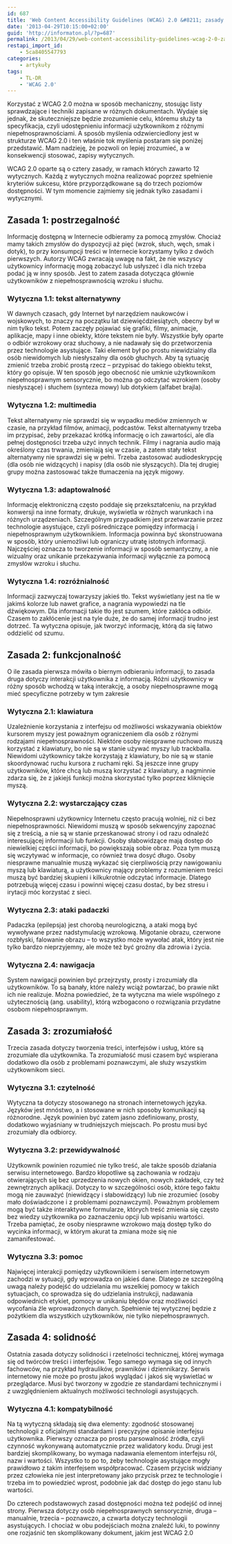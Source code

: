 ```yaml
---
id: 687
title: 'Web Content Accessibility Guidelines (WCAG) 2.0 &#8211; zasady i wytyczne nieco inaczej'
date: '2013-04-29T10:15:00+02:00'
guid: 'http://informaton.pl/?p=687'
permalink: /2013/04/29/web-content-accessibility-guidelines-wcag-2-0-zasady-i-wytyczne-nieco-inaczej/
restapi_import_id:
    - 5ca8405547793
categories:
    - artykuły
tags:
    - TL-DR
    - 'WCAG 2.0'
---
```


Korzystać z WCAG 2.0 można w sposób mechaniczny, stosując listy sprawdzające i techniki zapisane w różnych dokumentach. Wydaje się jednak, że skuteczniejsze będzie zrozumienie celu, któremu służy ta specyfikacja, czyli udostępnieniu informacji użytkownikom z różnymi niepełnosprawnościami. A sposób myślenia odzwierciedlony jest w strukturze WCAG 2.0 i ten właśnie tok myślenia postaram się poniżej przedstawić. Mam nadzieję, że pozwoli on lepiej zrozumieć, a w konsekwencji stosować, zapisy wytycznych.

WCAG 2.0 oparte są o cztery zasady, w ramach których zawarto 12 wytycznych. Każdą z wytycznych można realizować poprzez spełnienie kryteriów sukcesu, które przyporządkowane są do trzech poziomów dostępności. W tym momencie zajmiemy się jednak tylko zasadami i wytycznymi.

## Zasada 1: postrzegalność

Informację dostępną w Internecie odbieramy za pomocą zmysłów. Chociaż mamy takich zmysłów do dyspozycji aż pięć (wzrok, słuch, węch, smak i dotyk), to przy konsumpcji treści w Internecie korzystamy tylko z dwóch pierwszych. Autorzy WCAG zwracają uwagę na fakt, że nie wszyscy użytkownicy informację mogą zobaczyć lub usłyszeć i dla nich trzeba podać ją w inny sposób. Jest to zatem zasada dotycząca głównie użytkowników z niepełnosprawnością wzroku i słuchu.

### Wytyczna 1.1: tekst alternatywny

W dawnych czasach, gdy Internet był narzędziem naukowców i wojskowych, to znaczy na początku lat dziewięćdziesiątych, obecny był w nim tylko tekst. Potem zaczęły pojawiać się grafiki, filmy, animacje, aplikacje, mapy i inne obiekty, które tekstem nie były. Wszystkie były oparte o odbiór wzrokowy oraz słuchowy, a nie nadawały się do przetworzenia przez technologie asystujące. Taki element był po prostu niewidzialny dla osób niewidomych lub niesłyszalny dla osób głuchych. Aby tą sytuację zmienić trzeba zrobić prostą rzecz – przypisać do takiego obiektu tekst, który go opisuje. W ten sposób jego obecność nie umknie użytkownikom niepełnosprawnym sensorycznie, bo można go odczytać wzrokiem (osoby niesłyszące) i słuchem (synteza mowy) lub dotykiem (alfabet brajla).

### Wytyczna 1.2: multimedia

Tekst alternatywny nie sprawdzi się w wypadku mediów zmiennych w czasie, na przykład filmów, animacji, podcastów. Tekst alternatywny trzeba im przypisać, żeby przekazać krótką informację o ich zawartości, ale dla pełnej dostępności trzeba użyć innych technik. Filmy i nagrania audio mają określony czas trwania, zmieniają się w czasie, a zatem stały tekst alternatywny nie sprawdzi się w pełni. Trzeba zastosować audiodeskrypcję (dla osób nie widzących) i napisy (dla osób nie słyszących). Dla tej drugiej grupy można zastosować także tłumaczenia na język migowy.

### Wytyczna 1.3: adaptowalność

Informację elektroniczną często poddaje się przekształceniu, na przykład konwersji na inne formaty, drukuje, wyświetla w różnych warunkach i na różnych urządzeniach. Szczególnym przypadkiem jest przetwarzanie przez technologie asystujące, czyli pośredniczące pomiędzy informacją i niepełnosprawnym użytkownikiem. Informacja powinna być skonstruowana w sposób, który uniemożliwi lub ograniczy utratę istotnych informacji. Najczęściej oznacza to tworzenie informacji w sposób semantyczny, a nie wizualny oraz unikanie przekazywania informacji wyłącznie za pomocą zmysłów wzroku i słuchu.

### Wytyczna 1.4: rozróżnialność

Informacji zazwyczaj towarzyszy jakieś tło. Tekst wyświetlany jest na tle w jakimś kolorze lub nawet grafice, a nagrania wypowiedzi na tle dźwiękowym. Dla informacji takie tło jest szumem, które zakłóca odbiór. Czasem to zakłócenie jest na tyle duże, że do samej informacji trudno jest dotrzeć. Ta wytyczna opisuje, jak tworzyć informację, którą da się łatwo oddzielić od szumu.

## Zasada 2: funkcjonalność

O ile zasada pierwsza mówiła o biernym odbieraniu informacji, to zasada druga dotyczy interakcji użytkownika z informacją. Różni użytkownicy w różny sposób wchodzą w taką interakcję, a osoby niepełnosprawne mogą mieć specyficzne potrzeby w tym zakresie

### Wytyczna 2.1: klawiatura

Uzależnienie korzystania z interfejsu od możliwości wskazywania obiektów kursorem myszy jest poważnym ograniczeniem dla osób z różnymi rodzajami niepełnosprawności. Niektóre osoby niesprawne ruchowo muszą korzystać z klawiatury, bo nie są w stanie używać myszy lub trackballa. Niewidomi użytkownicy także korzystają z klawiatury, bo nie są w stanie skoordynować ruchu kursora z ruchami ręki. Są jeszcze inne grupy użytkowników, które chcą lub muszą korzystać z klawiatury, a nagminnie zdarza się, że z jakiejś funkcji można skorzystać tylko poprzez kliknięcie myszą.

### Wytyczna 2.2: wystarczający czas

Niepełnosprawni użytkownicy Internetu często pracują wolniej, niż ci bez niepełnosprawności. Niewidomi muszą w sposób sekwencyjny zapoznać się z treścią, a nie są w stanie przeskanować strony i od razu odnaleźć interesującej informacji lub funkcji. Osoby słabowidzące mają dostęp do niewielkiej części informacji, bo powiększają sobie obraz. Poza tym muszą się wczytywać w informacje, co również trwa dosyć długo. Osoby niesprawne manualnie muszą wykazać się cierpliwością przy nawigowaniu myszą lub klawiaturą, a użytkownicy mający problemy z rozumieniem treści muszą być bardziej skupieni i kilkukrotnie odczytać informacje. Dlatego potrzebują więcej czasu i powinni więcej czasu dostać, by bez stresu i irytacji móc korzystać z sieci.

### Wytyczna 2.3: ataki padaczki

Padaczka (epilepsja) jest chorobą neurologiczną, a ataki mogą być wywoływane przez nadstymulację wzrokową. Migotanie obrazu, czerwone rozbłyski, falowanie obrazu – to wszystko może wywołać atak, który jest nie tylko bardzo nieprzyjemny, ale może też być groźny dla zdrowia i życia.

### Wytyczna 2.4: nawigacja

System nawigacji powinien być przejrzysty, prosty i zrozumiały dla użytkowników. To są banały, które należy wciąż powtarzać, bo prawie nikt ich nie realizuje. Można powiedzieć, że ta wytyczna ma wiele wspólnego z użytecznością (ang. usability), którą wzbogacono o rozwiązania przydatne osobom niepełnosprawnym.

## Zasada 3: zrozumiałość

Trzecia zasada dotyczy tworzenia treści, interfejsów i usług, które są zrozumiałe dla użytkownika. Ta zrozumiałość musi czasem być wspierana dodatkowo dla osób z problemami poznawczymi, ale służy wszystkim użytkownikom sieci.

### Wytyczna 3.1: czytelność

Wytyczna ta dotyczy stosowanego na stronach internetowych języka. Języków jest mnóstwo, a i stosowane w nich sposoby komunikacji są różnorodne. Język powinien być zatem jasno zdefiniowany, prosty, dodatkowo wyjaśniany w trudniejszych miejscach. Po prostu musi być zrozumiały dla odbiorcy.

### Wytyczna 3.2: przewidywalność

Użytkownik powinien rozumieć nie tylko treść, ale także sposób działania serwisu internetowego. Bardzo kłopotliwe są zachowania w rodzaju otwierających się bez uprzedzenia nowych okien, nowych zakładek, czy też zewnętrznych aplikacji. Dotyczy to w szczególności osób, które tego faktu mogą nie zauważyć (niewidzący i słabowidzący) lub nie zrozumieć (osoby mało doświadczone i z problemami poznawczymi). Poważnym problemem mogą być także interaktywne formularze, których treść zmienia się często bez wiedzy użytkownika po zaznaczeniu opcji lub wpisaniu wartości. Trzeba pamiętać, że osoby niesprawne wzrokowo mają dostęp tylko do wycinka informacji, w którym akurat ta zmiana może się nie zamanifestować.

### Wytyczna 3.3: pomoc

Najwięcej interakcji pomiędzy użytkownikiem i serwisem internetowym zachodzi w sytuacji, gdy wprowadza on jakieś dane. Dlatego ze szczególną uwagą należy podejść do udzielania mu wszelkiej pomocy w takich sytuacjach, co sprowadza się do udzielania instrukcji, nadawania odpowiednich etykiet, pomocy w unikaniu błędów oraz możliwości wycofania źle wprowadzonych danych. Spełnienie tej wytycznej będzie z pożytkiem dla wszystkich użytkowników, nie tylko niepełnosprawnych.

## Zasada 4: solidność

Ostatnia zasada dotyczy solidności i rzetelności technicznej, której wymaga się od twórców treści i interfejsów. Tego samego wymaga się od innych fachowców, na przykład hydraulików, prawników i dziennikarzy. Serwis internetowy nie może po prostu jakoś wyglądać i jakoś się wyświetlać w przeglądarce. Musi być tworzony w zgodzie ze standardami technicznymi i z uwzględnieniem aktualnych możliwości technologii asystujących.

### Wytyczna 4.1: kompatybilność

Na tą wytyczną składają się dwa elementy: zgodność stosowanej technologii z oficjalnymi standardami i precyzyjne opisanie interfejsu użytkownika. Pierwszy oznacza po prostu parsowalność źródła, czyli czynność wykonywaną automatycznie przez walidatory kodu. Drugi jest bardziej skomplikowany, bo wymaga nadawania elementom interfejsu ról, nazw i wartości. Wszystko to po to, żeby technologie asystujące mogły prawidłowo z takim interfejsem współpracować. Czasem przycisk widziany przez człowieka nie jest interpretowany jako przycisk przez te technologie i trzeba im to powiedzieć wprost, podobnie jak dać dostęp do jego stanu lub wartości.

Do czterech podstawowych zasad dostępności można też podejść od innej strony. Pierwsza dotyczy osób niepełnosprawnych sensorycznie, druga – manualnie, trzecia – poznawczo, a czwarta dotyczy technologii asystujących. I chociaż w obu podejściach można znaleźć luki, to powinny one rozjaśnić ten skomplikowany dokument, jakim jest WCAG 2.0
